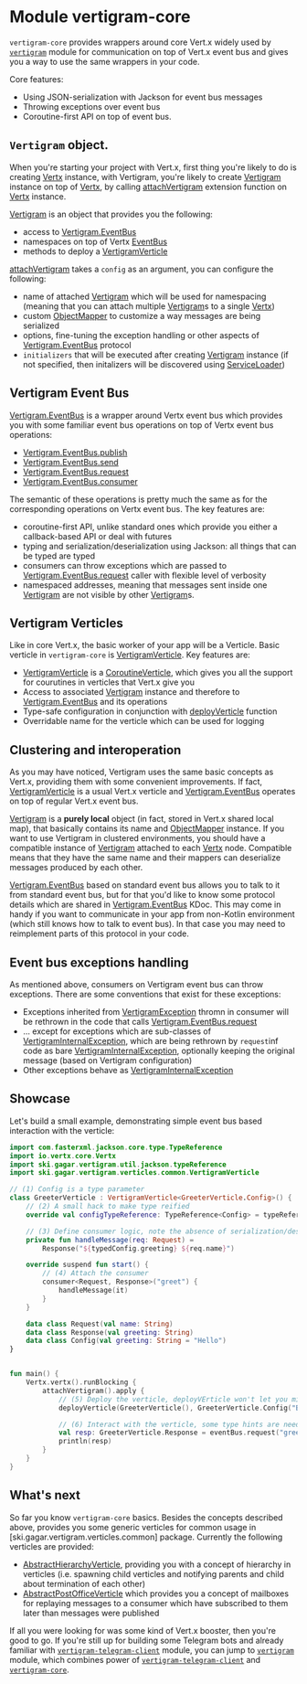 # Module vertigram-core

`vertigram-core` provides wrappers around core Vert.x widely used by <a href="../vertigram/index.html">`vertigram`</a>
module for communication on top of Vert.x event bus and gives you a way to use the same wrappers in your code.

Core features:
 - Using JSON-serialization with Jackson for event bus messages
 - Throwing exceptions over event bus
 - Coroutine-first API on top of event bus.

## `Vertigram` object.

When you're starting your project with Vert.x, first thing you're likely to do is creating [Vertx](io.vertx.core.Vertx) 
instance, with Vertigram, you're likely to create [Vertigram](ski.gagar.vertigram.Vertigram) instance on top of 
[Vertx](io.vertx.core.Vertx), by calling [attachVertigram](ski.gagar.vertigram.attachVertigram) extension function on 
[Vertx](io.vertx.core.Vertx) instance.

[Vertigram](ski.gagar.vertigram.Vertigram) is an object that provides you the following:
 - access to [Vertigram.EventBus](ski.gagar.vertigram.Vertigram.EventBus)
 - namespaces on top of Vertx [EventBus](io.vertx.core.eventbus.EventBus)
 - methods to deploy a [VertigramVerticle](ski.gagar.vertigram.verticles.common.VertigramVerticle)

[attachVertigram](ski.gagar.vertigram.attachVertigram) takes a `config` as an argument, you can configure the following:
 - name of attached [Vertigram](ski.gagar.vertigram.Vertigram) which will be used for namespacing (meaning that 
   you can attach multiple [Vertigram](ski.gagar.vertigram.Vertigram)s to a single [Vertx](io.vertx.core.Vertx))
 - custom [ObjectMapper](com.fasterxml.jackson.databind.ObjectMapper) to customize a way messages are being serialized
 - options, fine-tuning the exception handling or other aspects of [Vertigram.EventBus](ski.gagar.vertigram.Vertigram.EventBus)
   protocol
 - `initializers` that will be executed after creating [Vertigram](ski.gagar.vertigram.Vertigram) instance (if not specified,
   then initalizers will be discovered using [ServiceLoader](java.util.ServiceLoader))

## Vertigram Event Bus

[Vertigram.EventBus](ski.gagar.vertigram.Vertigram.EventBus) is a wrapper around Vertx event bus which provides you 
with some familiar event bus operations on top of Vertx event bus operations:
 - [Vertigram.EventBus.publish](ski.gagar.vertigram.Vertigram.EventBus.publish)
 - [Vertigram.EventBus.send](ski.gagar.vertigram.Vertigram.EventBus.send)
 - [Vertigram.EventBus.request](ski.gagar.vertigram.Vertigram.EventBus.request)
 - [Vertigram.EventBus.consumer](ski.gagar.vertigram.Vertigram.EventBus.consumer)

The semantic of these operations is pretty much the same as for the corresponding operations on Vertx event bus. 
The key features are:
 - coroutine-first API, unlike standard ones which provide you either a callback-based API or deal with futures
 - typing and serialization/deserialization using Jackson: all things that can be typed are typed
 - consumers can throw exceptions which are passed to [Vertigram.EventBus.request](ski.gagar.vertigram.Vertigram.EventBus.request)
   caller with flexible level of verbosity
 - namespaced addresses, meaning that messages sent inside one [Vertigram](ski.gagar.vertigram.Vertigram) are not visible
   by other [Vertigram](ski.gagar.vertigram.Vertigram)s.


## Vertigram Verticles

Like in core Vert.x, the basic worker of your app will be a Verticle. Basic verticle in `vertigram-core` is 
[VertigramVerticle](ski.gagar.vertigram.verticles.common.VertigramVerticle). Key features are:
 - [VertigramVerticle](ski.gagar.vertigram.verticles.common.VertigramVerticle) is a 
   [CoroutineVerticle](io.vertx.kotlin.coroutines.CoroutineVerticle), which gives you all the support for courutines in
   verticles that Vert.x give you
 - Access to associated [Vertigram](ski.gagar.vertigram.Vertigram) instance and therefore to 
   [Vertigram.EventBus](ski.gagar.vertigram.Vertigram.EventBus) and its operations
 - Type-safe configuration in conjunction with [deployVerticle](ski.gagar.vertigram.Vertigram.deployVerticle) function
 - Overridable name for the verticle which can be used for logging

## Clustering and interoperation

As you may have noticed, Vertigram uses the same basic concepts as Vert.x, providing them with some convenient 
improvements. If fact, [VertigramVerticle](ski.gagar.vertigram.verticles.common.VertigramVerticle) is a usual Vert.x 
verticle and [Vertigram.EventBus](ski.gagar.vertigram.Vertigram.EventBus) operates on top of regular Vert.x event bus.

[Vertigram](ski.gagar.vertigram.Vertigram) is a **purely local** object (in fact, stored in Vert.x shared local map), 
that basically contains its name and [ObjectMapper](com.fasterxml.jackson.databind.ObjectMapper) instance. If you
want to use Vertigram in clustered environments, you should have a compatible instance of 
[Vertigram](ski.gagar.vertigram.Vertigram) attached to each [Vertx](io.vertx.core.Vertx) node. Compatible means
that they have the same name and their mappers can deserialize messages produced by each other. 

[Vertigram.EventBus](ski.gagar.vertigram.Vertigram.EventBus) based on standard event bus allows you to talk to it
from standard event bus, but for that you'd like to know some protocol details which are shared in 
[Vertigram.EventBus](ski.gagar.vertigram.Vertigram.EventBus) KDoc. This may come in handy if you want to communicate in
your app from non-Kotlin environment (which still knows how to talk to event bus). In that case you may need to reimplement
parts of this protocol in your code.

## Event bus exceptions handling

As mentioned above, consumers on Vertigram event bus can throw exceptions. There are some conventions that exist for these
exceptions:
 - Exceptions inherited from [VertigramException](ski.gagar.vertigram.util.exceptions.VertigramException) thromn in consumer
   will be rethrown in the code that calls [Vertigram.EventBus.request](ski.gagar.vertigram.Vertigram.EventBus.request)
 - ... except for exceptions which are sub-classes of 
   [VertigramInternalException](ski.gagar.vertigram.util.exceptions.VertigramInternalException), which are being rethrown
   by `request`inf code as bare [VertigramInternalException](ski.gagar.vertigram.util.exceptions.VertigramInternalException),
   optionally keeping the original message (based on Vertigram configuration)
 - Other exceptions behave as [VertigramInternalException](ski.gagar.vertigram.util.exceptions.VertigramInternalException)

## Showcase

Let's build a small example, demonstrating simple event bus based interaction with the verticle:
```kotlin
import com.fasterxml.jackson.core.type.TypeReference
import io.vertx.core.Vertx
import ski.gagar.vertigram.util.jackson.typeReference
import ski.gagar.vertigram.verticles.common.VertigramVerticle

// (1) Config is a type parameter
class GreeterVerticle : VertigramVerticle<GreeterVerticle.Config>() {
    // (2) A small hack to make type reified
    override val configTypeReference: TypeReference<Config> = typeReference()

    // (3) Define consumer logic, note the absence of serialization/deserialization and `await`s here
    private fun handleMessage(req: Request) =
        Response("${typedConfig.greeting} ${req.name}")

    override suspend fun start() {
        // (4) Attach the consumer
        consumer<Request, Response>("greet") {
            handleMessage(it)
        }
    }

    data class Request(val name: String)
    data class Response(val greeting: String)
    data class Config(val greeting: String = "Hello")
}


fun main() {
    Vertx.vertx().runBlocking {
        attachVertigram().apply {
            // (5) Deploy the verticle, deployVErticle won't let you mistype the config, also notice absence of the `await` call
            deployVerticle(GreeterVerticle(), GreeterVerticle.Config("Bonjour"))

            // (6) Interact with the verticle, some type hints are needed for the response type
            val resp: GreeterVerticle.Response = eventBus.request("greet", GreeterVerticle.Request("Bill"))
            println(resp)
        }
    }
}
```

## What's next

So far you know `vertigram-core` basics. Besides the concepts described above, provides you some generic verticles for common usage
in [ski.gagar.vertigram.verticles.common] package. Currently the following verticles are provided:
 - [AbstractHierarchyVerticle](ski.gagar.vertigram.verticles.common.AbstractHierarchyVerticle), providing you with
   a concept of hierarchy in verticles (i.e. spawning child verticles and notifying parents and child about termination of each other)
 - [AbstractPostOfficeVerticle](ski.gagar.vertigram.verticles.common.AbstractPostOfficeVerticle) which provides you 
   a concept of mailboxes for replaying messages to a consumer which have subscribed to them later than messages were
   published

If all you were looking for was some kind of Vert.x booster, then you're good to go. If you're still up for building some
Telegram bots and already familiar with <a href="../vertigram-telegram-client/index.html">`vertigram-telegram-client`</a>
module, you can jump to <a href="../vertigram/index.html">`vertigram`</a> module, which combines power of 
<a href="../vertigram-telegram-client/index.html">`vertigram-telegram-client`</a> and
<a href="../vertigram-core/index.html">`vertigram-core`</a>.
